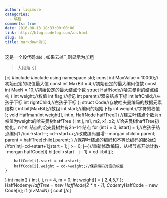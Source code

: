 ```yaml
---
author: liqimore
categories:
  - 编程
comments: true
date: 2016-08-13 18:33:00+00:00
link: http://blog.codefog.com/aa.html
slug: aa
title: markdown测试
---
```



这是一个段代码`ddd` , 如果去掉``,则显示为加粗


<blockquote>大段落 引</blockquote>


[c]
#include 
#include 
using namespace std;
const int MaxValue = 10000;//初始设定的权值最大值
const int MaxBit = 4;//初始设定的最大编码位数
const int MaxN = 10;//初始设定的最大结点个数
struct HaffNode//哈夫曼树的结点结构
{
    int weight;//权值
    int flag;//标记
    int parent;//双亲结点下标
    int leftChild;//左孩子下标
    int rightChild;//右孩子下标
};
struct Code//存放哈夫曼编码的数据元素结构
{
    int bit[MaxBit];//数组
    int start;//编码的起始下标
    int weight;//字符的权值
};
void Haffman(int weight[], int n, HaffNode haffTree[])
//建立叶结点个数为n权值为weight的哈夫曼树haffTree
{
    int j, m1, m2, x1, x2;
    //哈夫曼树haffTree初始化。n个叶结点的哈夫曼树共有2n-1个结点
    for (int i = 0; istart] = 1;//右孩子结点编码1
                                      //cd->start--;
            cd->start++;//改成编码自增--morgan
            child = parent;
            parent = haffTree[child].parent;
        }
        //保存叶结点的编码和不等长编码的起始位
        //for(intj=cd->start+1;jstart - 1; j >= 0; j--)//重新修改编码，从根节点开始计数--morgan
            haffCode[i].bit[cd->start - j - 1] = cd->bit[j];
 
        haffCode[i].start = cd->start;
        haffCode[i].weight = cd->weight;//保存编码对应的权值
    }
}
int main()
{
    int i, j, n = 4, m = 0;
    int weight[] = { 2,4,5,7 };
    HaffNode*myHaffTree = new HaffNode[2 * n - 1];
    Code*myHaffCode = new Code[n];
    if (n>MaxN)
    {
        cout 
[/c]